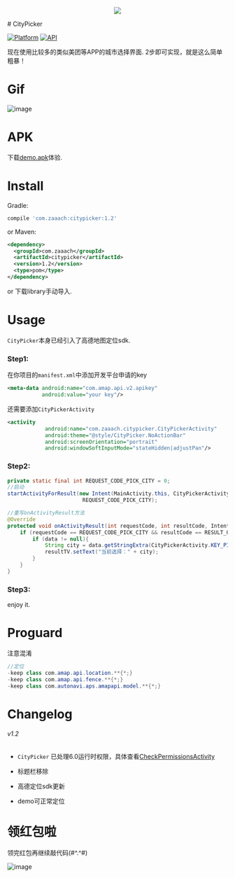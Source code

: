 <p align="center"><img src="https://github.com/zaaach/CityPicker/blob/city-picker/art/pre_header.png"></p>
# CityPicker

[![Platform](https://img.shields.io/badge/platform-android-green.svg)](http://developer.android.com/index.html)
[![API](https://img.shields.io/badge/API-9%2B-yellow.svg?style=flat)](https://android-arsenal.com/api?level=14)

现在使用比较多的类似美团等APP的城市选择界面.
2步即可实现，就是这么简单粗暴！

# Gif

![image](https://github.com/zaaach/CityPicker/raw/master/art/screen.gif)

# APK

下载[demo.apk](https://github.com/zaaach/CityPicker/raw/master/art/demo.apk)体验.

# Install

Gradle:

```groovy
compile 'com.zaaach:citypicker:1.2'
```

or Maven:

```xml
<dependency>
  <groupId>com.zaaach</groupId>
  <artifactId>citypicker</artifactId>
  <version>1.2</version>
  <type>pom</type>
</dependency>
```

or 下载library手动导入.

# Usage

`CityPicker`本身已经引入了高德地图定位sdk.

### Step1:

在你项目的`manifest.xml`中添加开发平台申请的key

```xml
<meta-data android:name="com.amap.api.v2.apikey"
           android:value="your key"/>
```
还需要添加`CityPickerActivity`

```xml
<activity
            android:name="com.zaaach.citypicker.CityPickerActivity"
            android:theme="@style/CityPicker.NoActionBar"
            android:screenOrientation="portrait"
            android:windowSoftInputMode="stateHidden|adjustPan"/>
```

### Step2:

```java
private static final int REQUEST_CODE_PICK_CITY = 0;
//启动
startActivityForResult(new Intent(MainActivity.this, CityPickerActivity.class),
                        REQUEST_CODE_PICK_CITY);

//重写onActivityResult方法
@Override
protected void onActivityResult(int requestCode, int resultCode, Intent data) {
    if (requestCode == REQUEST_CODE_PICK_CITY && resultCode == RESULT_OK){
        if (data != null){
            String city = data.getStringExtra(CityPickerActivity.KEY_PICKED_CITY);
            resultTV.setText("当前选择：" + city);
        }
    }
}
```

### Step3:

enjoy it.

# Proguard

注意混淆

```java
//定位
-keep class com.amap.api.location.**{*;}
-keep class com.amap.api.fence.**{*;}
-keep class com.autonavi.aps.amapapi.model.**{*;}
```
# Changelog 

###### v1.2

-   `CityPicker` 已处理6.0运行时权限，具体查看[CheckPermissionsActivity](https://github.com/zaaach/CityPicker/blob/city-picker/citypicker/src/main/java/com/zaaach/citypicker/CheckPermissionsActivity.java)

-   标题栏移除
-   高德定位sdk更新
-   demo可正常定位
# 领红包啦
领完红包再继续敲代码(#^.^#)

![image](https://github.com/zaaach/CityPicker/blob/city-picker/art/1514356638768.jpg)
